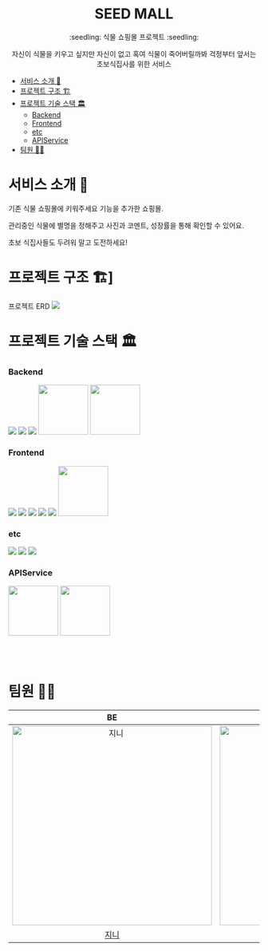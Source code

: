 <h1 align="middle"> SEED MALL </h1>
<p align="middle"> :seedling: 식물 쇼핑몰 프로젝트 :seedling: </p>
<p align="middle">자신이 식물을 키우고 싶지만 자신이 없고 혹여 식물이 죽어버릴까봐 걱정부터 앞서는 초보식집사를 위한 서비스 </p>

- [서비스 소개 📝](#서비스-소개-)
- [프로젝트 구조 🏗](#프로젝트-구조-)
- [프로젝트 기술 스택 🏛](#프로젝트-기술-스택-)
    - [Backend](#backend)
    - [Frontend](#frontend)
    - [etc](#etc)
    - [APIService](#apiservice)
- [팀원 🤼‍♀️](#팀원-️)

# 서비스 소개 📝

기존 식물 쇼핑몰에 키워주세요 기능을 추가한 쇼핑몰.

관리중인 식물에 별명을 정해주고 사진과 코멘트, 성장률을 통해 확인할 수 있어요.

초보 식집사들도 두려워 말고 도전하세요!


# 프로젝트 구조 🏗]
프로젝트 ERD 
<img src = "https://user-images.githubusercontent.com/84952669/214593479-b3658c0b-a009-4cfb-afc7-c72ceb28d80d.png">

# 프로젝트 기술 스택 🏛

### Backend
<img src="https://img.shields.io/badge/JAVA-007396?style=for-the-badge&logo=java&logoColor=white"> <img src="https://img.shields.io/badge/Spring-6DB33F?style=for-the-badge&logo=Spring&logoColor=white"> <img src="https://img.shields.io/badge/oracle-F80000?style=for-the-badge&logo=oracle&logoColor=white"> <img src="https://user-images.githubusercontent.com/84952669/214566438-aa7a3ac1-22c8-4e2e-b514-9dccc4f8c6a0.png" width="100"> <img src="https://user-images.githubusercontent.com/84952669/214566737-fff8e1d9-f674-442c-9212-ecd167f11ab5.png" width="100">

### Frontend
<img src="https://img.shields.io/badge/javascript-F7DF1E?style=for-the-badge&logo=javascript&logoColor=black"> <img src="https://img.shields.io/badge/jquery-0769AD?style=for-the-badge&logo=jquery&logoColor=white"> <img src="https://img.shields.io/badge/html-E34F26?style=for-the-badge&logo=html5&logoColor=white"> <img src="https://img.shields.io/badge/css-1572B6?style=for-the-badge&logo=css3&logoColor=white"> <img src="https://img.shields.io/badge/bootstrap-7952B3?style=for-the-badge&logo=bootstrap&logoColor=white"> <img src="https://user-images.githubusercontent.com/84952669/214567184-b5197a1d-36ab-4929-8e77-713869607928.png" width="100">

### etc
<img src="https://img.shields.io/badge/git-F05032?style=for-the-badge&logo=git&logoColor=white"> <img src="https://img.shields.io/badge/github-181717?style=for-the-badge&logo=github&logoColor=white"> <img src="https://img.shields.io/badge/fontawesome-339AF0?style=for-the-badge&logo=fontawesome&logoColor=white">


### APIService
<img src="https://user-images.githubusercontent.com/84952669/214567452-fc83e44e-db50-4a3b-a30a-511f59965e56.png" width="100"> <img src="https://user-images.githubusercontent.com/84952669/214567517-151e0555-36cc-4a07-80aa-b403e24bdab6.png" width="100">

<br><br>
# 팀원 🤼‍♀️

| BE | BE | BE  | BE | BE |
| :-----: | :-----: | :-----:  | :-----: | :-----:  |
| <img src="https://avatars.githubusercontent.com/u/84952669?v=4" width=400px alt="지니"/>  | <img src="https://avatars.githubusercontent.com/u/116619068?v=4" width=400px alt="오바마"/>  | <img src="https://avatars.githubusercontent.com/u/116619026?v=4" width=400px alt="다앵"/>   | <img src="https://avatars.githubusercontent.com/u/114588372?v=4" width=400px alt="호야"/>  | <img src="https://avatars.githubusercontent.com/u/98315924?v=4" width=400px alt="양세바리"/>  |
| [지니](https://github.com/ckdwls2718) | [오바마](https://github.com/xoxobama)  | [다앵](https://github.com/pveh55)   | [호야](https://github.com/ukju73) | [양세바리](https://github.com/potatooman) |
